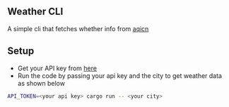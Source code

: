 ## Weather CLI
A simple cli that fetches whether info from [aqicn](https://aqicn.org/city/beijing/)

## Setup
* Get your API key from [here](https://aqicn.org/data-platform/token/#/)
* Run the code by passing your api key and the city to get weather data as shown below
```sh
API_TOKEN=<your api key> cargo run -- <your city>
```
